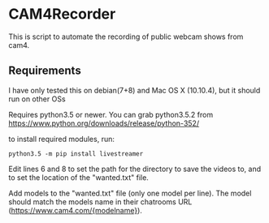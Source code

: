 # CAM4Recorder

This is script to automate the recording of public webcam shows from cam4. 


## Requirements

I have only tested this on debian(7+8) and Mac OS X (10.10.4), but it should run on other OSs

Requires python3.5 or newer. You can grab python3.5.2 from https://www.python.org/downloads/release/python-352/

to install required modules, run:
```
python3.5 -m pip install livestreamer
```


Edit lines 6 and 8 to set the path for the directory to save the videos to, and to set the location of the "wanted.txt" file.

Add models to the "wanted.txt" file (only one model per line). The model should match the models name in their chatrooms URL (https://www.cam4.com/{modelname}). 
